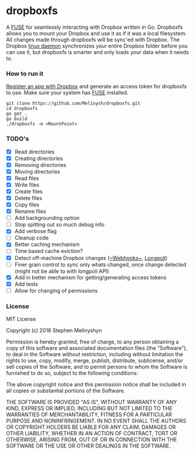 # dropboxfs

A [FUSE](https://github.com/libfuse/libfuse) for seamlessly interacting with Dropbox written in Go. Dropboxfs allows you to mount your Dropbox and use it as if it was a local filesystem. All changes made through dropboxfs will be sync'ed with Dropbox. The Dropbox [linux daemon](https://www.dropbox.com/install-linux) synchronizes your entire Dropbox folder before you can use it, but dropboxfs is smarter and only loads your data when it needs to.

### How to run it

[Register an app with Dropbox](https://www.dropbox.com/developers/apps) and generate an access token for dropboxfs to use. Make sure your system has [FUSE](https://github.com/libfuse/libfuse) installed.

```
git clone https://github.com/Melinysh/dropboxfs.git
cd dropboxfs
go get .
go build
./dropboxfs -m <MountPoint> 
```

### TODO's
- [x] Read directories 
- [x] Creating directories
- [x] Removing directories 
- [x] Moving directories   
- [x] Read files  
- [x] Write files  
- [x] Create files  
- [x] Delete files 
- [x] Copy files
- [x] Rename files 
- [ ] Add backgrounding option  
- [ ] Stop spitting out so much debug info   
- [x] Add verbose flag  
- [ ] Cleanup code  
- [x] Better caching mechanism 
- [ ] Time based cache eviction?   
- [x] Detect off-machine Dropbox changes ([~Webhooks~](https://www.dropbox.com/developers/reference/webhooks), [Longpoll](https://www.dropbox.com/developers/documentation/http/documentation#files-list_folder-longpoll))  
- [ ] Finer grain control to sync only whats changed, once change detected (might not be able to with longpoll API)
- [x] Add in better mechanism for getting/generating access tokens 
- [x] Add tests   
- [ ] Allow for changing of permissions  

### License
MIT License

Copyright (c) 2018 Stephen Melinyshyn

Permission is hereby granted, free of charge, to any person obtaining a copy
of this software and associated documentation files (the "Software"), to deal
in the Software without restriction, including without limitation the rights
to use, copy, modify, merge, publish, distribute, sublicense, and/or sell
copies of the Software, and to permit persons to whom the Software is
furnished to do so, subject to the following conditions:

The above copyright notice and this permission notice shall be included in all
copies or substantial portions of the Software.

THE SOFTWARE IS PROVIDED "AS IS", WITHOUT WARRANTY OF ANY KIND, EXPRESS OR
IMPLIED, INCLUDING BUT NOT LIMITED TO THE WARRANTIES OF MERCHANTABILITY,
FITNESS FOR A PARTICULAR PURPOSE AND NONINFRINGEMENT. IN NO EVENT SHALL THE
AUTHORS OR COPYRIGHT HOLDERS BE LIABLE FOR ANY CLAIM, DAMAGES OR OTHER
LIABILITY, WHETHER IN AN ACTION OF CONTRACT, TORT OR OTHERWISE, ARISING FROM,
OUT OF OR IN CONNECTION WITH THE SOFTWARE OR THE USE OR OTHER DEALINGS IN THE
SOFTWARE.
